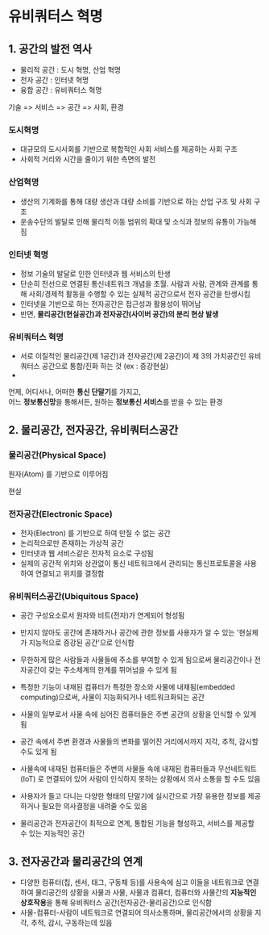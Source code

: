 # 유비쿼터스 혁명

## 1. 공간의 발전 역사

* 물리적 공간 : 도시 혁명, 산업 혁명
* 전자 공간 : 인터넷 혁명
* 융합 공간 : 유비쿼터스 혁명

기술 => 서비스 => 공간 => 사회, 환경

### 도시혁명

* 대규모의 도시사회를 기반으로 복합적인 사회 서비스를 제공하는 사회 구조
* 사회적 거리와 시간을 줄이기 위한 측면의 발전

### 산업혁명

* 생산의 기계화를 통해 대량 생산과 대량 소비를 기반으로 하는 산업 구조 및 사회 구조
* 운송수단의 발달로 인해 물리적 이동 범위의 확대 및 소식과 정보의 유통이 가능해짐

### 인터넷 혁명

* 정보 기술의 발달로 인한 인터넷과 웹 서비스의 탄생
* 단순히 전선으로 연결된 통신네트워크 개념을 초월. 사람과 사람, 관계와 관계를 통해 사회/경제적 활동을 수행할 수 있는 실체적 공간으로서 전자 공간을 탄생시킴
* 인터넷을 기반으로 하는 전자공간은 접근성과 활용성이 뛰어남
* 반면, **물리공간(현실공간)과 전자공간(사이버 공간)의 분리 현상 발생**

### 유비쿼터스 혁명

* 서로 이질적인 물리공간(제 1공간)과 전자공간(제 2공간)이 제 3의 가치공간인 유비쿼터스 공간으로 통합/진화 하는 것 (ex : 증강현실)
* 
언제, 어디서나, 어떠한 **통신 단말기**를 가지고,\
어느 **정보통신망**을 통해서든,
원하는 **정보통신 서비스**를 받을 수 있는 환경

## 2. 물리공간, 전자공간, 유비쿼터스공간

### 물리공간(Physical Space)

원자(Atom) 를 기반으로 이루어짐

현실 

### 전자공간(Electronic Space)

* 전자(Electron) 를 기반으로 하여 만질 수 없는 공간
* 논리적으로만 존재하는 가상적 공간
* 인터넷과 웹 서비스같은 전자적 요소로 구성됨
* 실제의 공간적 위치와 상관없이 통신 네트워크에서 관리되는 통신프로토콜을 사용하여 연결되고 위치를 결정함

### 유비쿼터스공간(Ubiquitous Space)

* 공간 구성요소로서 원자와 비트(전자)가 연계되어 형성됨
* 만지지 않아도 공간에 존재하거나 공간에 관한 정보를 사용자가 알 수 있는 '현실체가 지능적으로 증강된 공간'으로 인식함
* 무한하게 많은 사람들과 사물들에 주소를 부여할 수 있게 됨으로써 물리공간이나 전자공간이 갖는 주소체계의 한계를 뛰어넘을 수 있게 됨

* 특정한 기능이 내재된 컴퓨터가 특정한 장소와 사물에 내재됨(embedded computing)으로써, 사물이 지능화되거나 네트워크화되는 공간
* 사물의 일부로서 사물 속에 심어진 컴퓨터들은 주변 공간의 상황을 인식할 수 있게 됨
* 공간 속에서 주변 환경과 사물들의 변화를 떨어진 거리에서까지 지각, 추적, 감시할 수도 있게 됨

* 사물속에 내재된 컴퓨터들은 주변의 사물들 속에 내재된 컴퓨터들과 무선네트워트(IoT) 로 연결되어 있어 사람이 인식하지 못하는 상황에서 의사 소통을 할 수도 있음
* 사용자가 들고 다니는 다양한 형태의 단말기에 실시간으로 가장 유용한 정보를 제공하거나 필요한 의사결정을 내려줄 수도 있음
* 물리공간과 전자공간이 최적으로 연계, 통합된 기능을 형성하고, 서비스를 제공할 수 있는 지능적인 공간

## 3. 전자공간과 물리공간의 연계

* 다양한 컴퓨터(칩, 센서, 태그, 구동체 등)를 사용속에 심고 이들을 네트워크로 연결하여 물리공간의 상황을 사물과 사물, 사물과 컴퓨터, 컴퓨터와 사물간의 **지능적인 상호작용**을 통해 유비쿼터스 공간(전자공간-물리공간)으로 인식함
* 사물-컴퓨터-사람이 네트워크로 연결되어 의사소통하며, 물리공간에서의 상황을 지각, 추적, 감시, 구동하는데 있음
